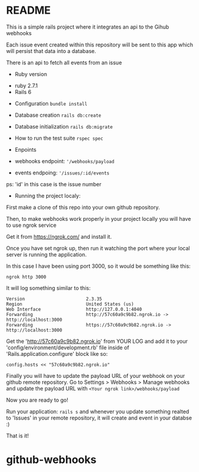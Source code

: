# README

This is a simple rails project where it integrates an api to the Gihub webhooks

Each issue event created within this repository will be sent to this app which will persist that data into a database.

There is an api to fetch all events from an issue

* Ruby version
- ruby 2.7.1
- Rails 6

* Configuration
```bundle install```

* Database creation
```rails db:create```

* Database initialization
```rails db:migrate```

* How to run the test suite
```rspec spec```

* Enpoints
- webhooks endpoint:
```'/webhooks/payload```

- events endpoing:
```'/issues/:id/events```

ps: 'id' in this case is the issue number

* Running the project localy:

First make a clone of this repo into your own github repository.

Then, to make webhooks work properly in your project locally you will have to use ngrok service

Get it from https://ngrok.com/ and install it.

Once you have set ngrok up, then run it watching the port where your local server is running the application. 

In this case I have been using port 3000, so it would be something like this:

```ngrok http 3000```

It will log something similar to this:
```
Version                       2.3.35                                                                                                                                                                               
Region                        United States (us)                                                                                                                                                                   
Web Interface                 http://127.0.0.1:4040                                                                                                                                                                
Forwarding                    http://57c60a9c9b82.ngrok.io -> http://localhost:3000                                                                                                                                
Forwarding                    https://57c60a9c9b82.ngrok.io -> http://localhost:3000                                                                                                                               
```

Get the 'http://57c60a9c9b82.ngrok.io' from YOUR LOG and add it to your 'config/environment/development.rb' file inside of 'Rails.application.configure' block like so:

``` config.hosts << "57c60a9c9b82.ngrok.io" ```

Finally you will have to update the payload URL of your webhook on your github remote repository. Go to Settings > Webhooks > Manage webhooks and update the payload URL with
```<Your ngrok link>/webhooks/payload```

Now you are ready to go! 

Run your application: ```rails s``` and whenever you update something realted to 'Issues' in your remote repository, it will create and event in your databse :)

That is it! 

# github-webhooks
